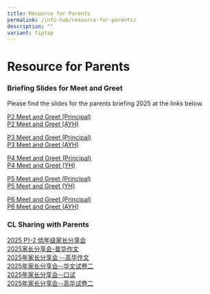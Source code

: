 ```yaml
---
title: Resource for Parents
permalink: /info-hub/resource-for-parents/
description: ""
variant: tiptap
---
```

<h1>Resource for Parents</h1>
<h3>Briefing Slides for Meet and Greet</h3>
<p>Please find the slides for the parents briefing 2025 at the links below.</p>
<p><a href="/files/P2_Meet___Greet_2025__Principal_.pdf" rel="noopener noreferrer nofollow" target="_blank">P2 Meet and Greet (Principal) </a>
<br><a href="/files/P2_Meet___Greet_2025__AYH_.pdf" rel="noopener noreferrer nofollow" target="_blank">P2 Meet and Greet (AYH)</a>
</p>
<p><a href="/files/P3_Meet___Greet_2025__P_rincipal_.pdf" rel="noopener noreferrer nofollow" target="_blank">P3 Meet and Greet (Principal) </a>
<br><a href="/files/P3_Meet___Greet_2025__AYH_.pdf" rel="noopener noreferrer nofollow" target="_blank">P3 Meet and Greet (AYH)</a>
</p>
<p><a href="/files/P4_Meet___Greet_2025__Principal_.pdf" rel="noopener noreferrer nofollow" target="_blank">P4 Meet and Greet (Principal)</a> 
<br><a href="/files/P4_Meet___Greet_2025__Year_Head_.pdf" rel="noopener noreferrer nofollow" target="_blank">P4 Meet and Greet (YH)</a>
</p>
<p><a href="/files/P5_Meet___Greet_2025__Principal_.pdf" rel="noopener noreferrer nofollow" target="_blank">P5 Meet and Greet (Principal)</a> 
<br><a href="/files/P5_Meet___Greet_2025__Year_Head_.pdf" rel="noopener noreferrer nofollow" target="_blank">P5 Meet and Greet (YH)</a>
</p>
<p><a href="/files/P6_Meet___Greet_2025__Principal_.pdf" rel="noopener noreferrer nofollow" target="_blank">P6 Meet and Greet (Principal)</a> 
<br><a href="/files/P6_Meet___Greet_2025__AYH_.pdf" rel="noopener noreferrer nofollow" target="_blank">P6 Meet and Greet (AYH)</a>
</p>
<p></p>
<h3>CL Sharing with Parents</h3>
<p><a href="/files/2025_P1_2_Parents__sharing.pdf" rel="noopener nofollow" target="_blank">2025 P1-2 低年级家长分享会</a>
<br><a href="/files/2025__________.pdf" rel="noopener nofollow" target="_blank">2025家长分享会-普华作文</a>
<br><a href="/files/2025_____________.pdf" rel="noopener nofollow" target="_blank">2025年家长分享会 --高华作文</a>
<br><a href="/files/2025_____________a.pdf" rel="noopener nofollow" target="_blank">2025年家长分享会--华文试卷二</a>
<br><a href="/files/2025__________a.pdf" rel="noopener nofollow" target="_blank">2025年家长分享会--口试</a>
<br><a href="/files/2025_____________aa.pdf" rel="noopener nofollow" target="_blank">2025年家长分享会--高华试卷二</a>
</p>
<p></p>
<p></p>